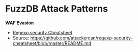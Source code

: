 <h1>FuzzDB Attack Patterns</h1>

**WAF Evasion** <br>
* <a href=../master/docs/attack-docs/waf-bypass/regexp-security-cheatsheet.md>Regexp security Cheatsheet</a> 
* Source: https://github.com/attackercan/regexp-security-cheatsheet/blob/master/README.md 

